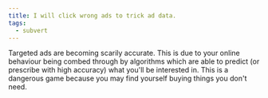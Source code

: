 ```yaml
---
title: I will click wrong ads to trick ad data.
tags:
  - subvert
---
```

Targeted ads are becoming scarily accurate. This is due to your online behaviour being combed through by algorithms which are able to predict (or prescribe with high accuracy) what you'll be interested in. This is a dangerous game because you may find yourself buying things you don't need. 
